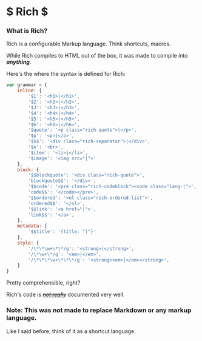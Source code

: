 # $ Rich $

### What is **Rich?**
Rich is a configurable Markup language. Think shortcuts, macros.

While Rich compiles to HTML out of the box, it was made to compile into ***anything***.

Here's the where the syntax is defined for Rich:

```javascript
var grammar = {
    inline: {
        '$1': '<h1>|</h1>',
        '$2': '<h2>|</h2>',
        '$3': '<h3>|</h3>',
        '$4': '<h4>|</h4>',
        '$5': '<h5>|</h5>',
        '$6': '<h6>|</h6>',
        '$quote': '<p class="rich-quote">|</p>',
        '$p': '<p>|</p>',
        '$$$': '<div class="rich-separator">|</div>',
        '$n': '<br>',
        '$item': '<li>|</li>',
        '$image': '<img src="|">'
    },
    block: {
        '$$blockquote': '<div class="rich-quote">',
        'blockquote$$': '</div>',
        '$$code': '<pre class="rich-codeblock"><code class="lang-|">',
        'code$$': '</code></pre>',
        '$$ordered': '<ol class="rich-ordered-list">',
        'ordered$$': '</ol>',
        '$$link': '<a href="|">',
        'link$$': '</a>',
    },
    metadata: {
        '$$title': '{title: "|"}'
    },
    style: {
        '/\*\*\w+\*\*/g': '<strong>|</strong>',
        '/\*\w+\*/g': '<em>|</em>',
        '/\*\*\*\w+\*\*\*/g': '<strong><em>|</em></strong>',
    }
}
```

Pretty comprehensible, right?

Rich's code is <u><em><s>not really</s></em></u> documented very well.

### **Note:** This was not made to replace Markdown or any markup language.
Like I said before, think of it as a shortcut language.
